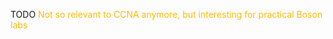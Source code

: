 TODO
<span style="color:#fcba03;">Not so relevant to CCNA anymore, but interesting for practical Boson labs</span>